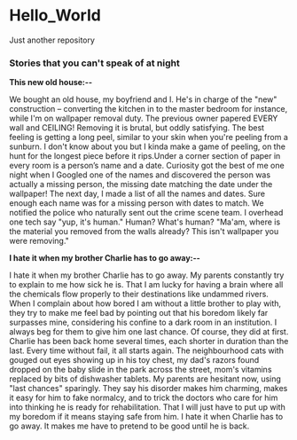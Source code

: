 # Hello_World
Just another repository

### Stories that you can't speak of at night

**This new old house:--**

We bought an old house, my boyfriend and I. He's in charge of the "new" construction – converting the kitchen in to the master bedroom for instance, while I'm on wallpaper removal duty. The previous owner papered EVERY wall and CEILING! Removing it is brutal, but oddly satisfying. The best feeling is getting a long peel, similar to your skin when you're peeling from a sunburn. I don't know about you but I kinda make a game of peeling, on the hunt for the longest piece before it rips.Under a corner section of paper in every room is a person’s name and a date. Curiosity got the best of me one night when I Googled one of the names and discovered the person was actually a missing person, the missing date matching the date under the wallpaper! The next day, I made a list of all the names and dates. Sure enough each name was for a missing person with dates to match. We notified the police who naturally sent out the crime scene team. I overhead one tech say "yup, it's human." Human? What's human? "Ma'am, where is the material you removed from the walls already? This isn't wallpaper you were removing."

**I hate it when my brother Charlie has to go away:--**

I hate it when my brother Charlie has to go away. My parents constantly try to explain to me how sick he is. That I am lucky for having a brain where all the chemicals flow properly to their destinations like undammed rivers. When I complain about how bored I am without a little brother to play with, they try to make me feel bad by pointing out that his boredom likely far surpasses mine, considering his confine to a dark room in an institution. I always beg for them to give him one last chance. Of course, they did at first. Charlie has been back home several times, each shorter in duration than the last. Every time without fail, it all starts again. The neighbourhood cats with gouged out eyes showing up in his toy chest, my dad's razors found dropped on the baby slide in the park across the street, mom's vitamins replaced by bits of dishwasher tablets. My parents are hesitant now, using "last chances" sparingly. They say his disorder makes him charming, makes it easy for him to fake normalcy, and to trick the doctors who care for him into thinking he is ready for rehabilitation. That I will just have to put up with my boredom if it means staying safe from him. I hate it when Charlie has to go away. It makes me have to pretend to be good until he is back.
